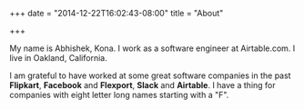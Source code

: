 +++
date = "2014-12-22T16:02:43-08:00"
title = "About"

+++

My name is Abhishek, Kona. I work as a software engineer at Airtable.com. I live
in Oakland, California.

I am grateful to have worked at some great software companies
in the past **Flipkart**, **Facebook** and **Flexport**, **Slack** and **Airtable**. I have a thing for
companies with eight letter long names starting with a "F".
